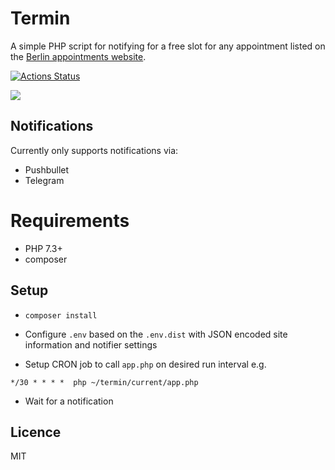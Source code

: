 # Termin

A simple PHP script for notifying for a free slot for any appointment listed on the [Berlin appointments website][0].

[![Actions Status](https://github.com/inverse/termin/workflows/CI/badge.svg)](https://github.com/inverse/termin/actions)

![](https://i.imgur.com/8vxmVo2.png)

## Notifications

Currently only supports notifications via:

- Pushbullet
- Telegram

# Requirements

- PHP 7.3+
- composer

## Setup

- `composer install`
- Configure `.env` based on the `.env.dist` with JSON encoded site information and notifier settings

- Setup CRON job to call `app.php` on desired run interval e.g.

 `*/30 * * * *  php ~/termin/current/app.php`

- Wait for a notification

## Licence 

MIT

[0]: https://service.berlin.de/terminvereinbarung/
